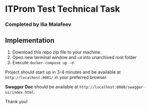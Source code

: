 # ITProm Test Technical Task
### Completed by Ilia Malafeev

## Implementation

1. Download this repo zip file to your machine.
2. Open new terminal window and `cd` into unarchived root folder
3. Execute `docker-compose up -d`

Project should start up in 3-4 minutes and be available 
at `http://localhost:8081/` in your preferred browser.

**Swagger Doc** should be available at `http://localhost:8080/swagger-ui/index.html`.

Thank you!